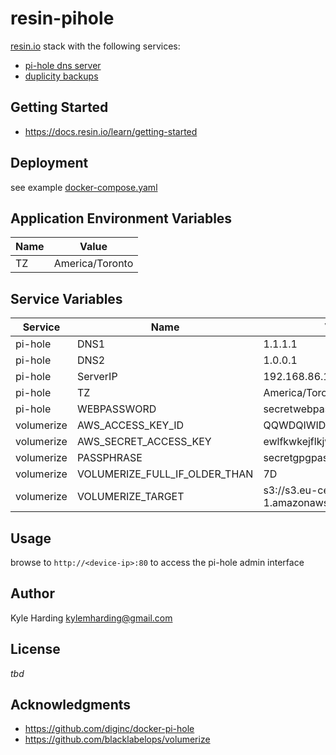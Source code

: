 # resin-pihole

[resin.io](https://resin.io/) stack with the following services:
* [pi-hole dns server](https://pi-hole.net/)
* [duplicity backups](https://github.com/blacklabelops/volumerize)

## Getting Started

* https://docs.resin.io/learn/getting-started

## Deployment

see example [docker-compose.yaml](docker-compose.yaml)

## Application Environment Variables

|Name|Value|
|---|---|
|TZ|America/Toronto|

## Service Variables

|Service|Name|Value|
|---|---|---|
|pi-hole|DNS1|1.1.1.1|
|pi-hole|DNS2|1.0.0.1|
|pi-hole|ServerIP|192.168.86.12|
|pi-hole|TZ|America/Toronto|
|pi-hole|WEBPASSWORD|secretwebpassword|
|volumerize|AWS_ACCESS_KEY_ID|QQWDQIWIDO1QO|
|volumerize|AWS_SECRET_ACCESS_KEY|ewlfkwkejflkjwlkej3fjw381|
|volumerize|PASSPHRASE|secretgpgpassword|
|volumerize|VOLUMERIZE_FULL_IF_OLDER_THAN|7D|
|volumerize|VOLUMERIZE_TARGET|s3://s3.eu-central-1.amazonaws.com/duplicitytest|

## Usage

browse to `http://<device-ip>:80` to access the pi-hole admin interface

## Author

Kyle Harding <kylemharding@gmail.com>

## License

_tbd_

## Acknowledgments

* https://github.com/diginc/docker-pi-hole
* https://github.com/blacklabelops/volumerize
